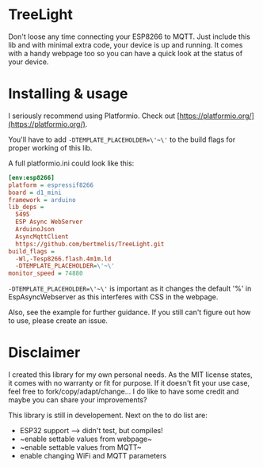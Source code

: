 # TreeLight

Don't loose any time connecting your ESP8266 to MQTT. Just include this lib and with minimal extra code, your device is up and running.
It comes with a handy webpage too so you can have a quick look at the status of your device.

# Installing & usage

I seriously recommend using Platformio. Check out [https://platformio.org/](https://platformio.org/).

You'll have to add `-DTEMPLATE_PLACEHOLDER=\'~\'` to the build flags for proper working of this lib.

A full platformio.ini could look like this:

```INI
[env:esp8266]
platform = espressif8266
board = d1_mini
framework = arduino
lib_deps =
  5495
  ESP Async WebServer
  ArduinoJson
  AsyncMqttClient
  https://github.com/bertmelis/TreeLight.git
build_flags =
  -Wl,-Tesp8266.flash.4m1m.ld
  -DTEMPLATE_PLACEHOLDER=\'~\'
monitor_speed = 74880
```

`-DTEMPLATE_PLACEHOLDER=\'~\'` is important as it changes the default '%' in EspAsyncWebserver as this interferes with CSS in the webpage.

Also, see the example for further guidance.
If you still can't figure out how to use, please create an issue.

# Disclaimer

I created this library for my own personal needs. As the MIT license states, it comes with no warranty or fit for purpose. If it doesn't fit your use case, feel free to fork/copy/adapt/change... I do like to have some credit and maybe you can share your improvements?

This library is still in developement. Next on the to do list are:
- ESP32 support --> didn't test, but compiles!
- ~enable settable values from webpage~
- ~enable settable values from MQTT~
- enable changing WiFi and MQTT parameters
